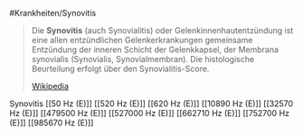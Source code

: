 #Krankheiten/Synovitis

> Die **Synovitis** (auch Synovialitis) oder Gelenkinnenhautentzündung ist eine allen entzündlichen Gelenkerkrankungen gemeinsame Entzündung der inneren Schicht der Gelenkkapsel, der Membrana synovialis (Synovialis, Synovialmembran). Die histologische Beurteilung erfolgt über den Synovialitis-Score.
>
> [Wikipedia](https://de.wikipedia.org/wiki/Synovitis)

Synovitis
[[50 Hz (E)]]
[[520 Hz (E)]]
[[620 Hz (E)]]
[[10890 Hz (E)]]
[[32570 Hz (E)]]
[[479500 Hz (E)]]
[[527000 Hz (E)]]
[[662710 Hz (E)]]
[[752700 Hz (E)]]
[[985670 Hz (E)]]